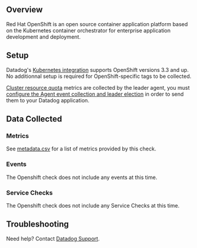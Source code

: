 ## Overview

Red Hat OpenShift is an open source container application platform based on the Kubernetes container orchestrator for enterprise application development and deployment.

## Setup

Datadog's [Kubernetes integration][1] supports OpenShift versions 3.3 and up. No additionnal setup is required for OpenShift-specific tags to be collected.

[Cluster resource quota][2] metrics are collected by the leader agent, you must [configure the Agent event collection and leader election][3] in order to send them to your Datadog application.

## Data Collected
### Metrics

See [metadata.csv][4] for a list of metrics provided by this check.

### Events
The Openshift check does not include any events at this time.

### Service Checks

The Openshift check does not include any Service Checks at this time.

## Troubleshooting
Need help? Contact [Datadog Support][5].


[1]: https://docs.datadoghq.com/integrations/kubernetes/
[2]: https://docs.openshift.com/container-platform/3.9/admin_guide/multiproject_quota.html
[3]: https://docs.datadoghq.com/agent/basic_agent_usage/kubernetes/#event-collection
[4]: https://github.com/DataDog/integrations-core/blob/master/openshift/metadata.csv
[5]: https://docs.datadoghq.com/help/
